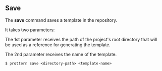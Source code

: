 ## Save

The **save** command saves a template in the repository. 

It takes two parameters:

The 1st parameter receives the path of the project's root directory that will be used as a reference for generating the template.

The 2nd parameter receives the name of the template.

```command
$ prottern save <directory-path> <template-name>
```